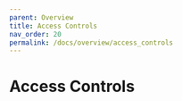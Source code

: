 ```yaml
---
parent: Overview
title: Access Controls
nav_order: 20
permalink: /docs/overview/access_controls
---
```


# Access Controls
